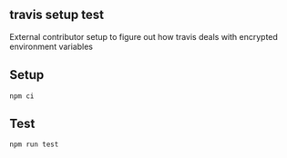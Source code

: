 travis setup test
-------------------
External contributor setup to figure out how travis deals
with encrypted environment variables

## Setup

```
npm ci
```

## Test

```
npm run test
```
